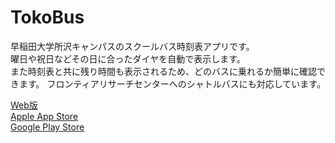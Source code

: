# TokoBus
早稲田大学所沢キャンパスのスクールバス時刻表アプリです。   
曜日や祝日などその日に合ったダイヤを自動で表示します。  
また時刻表と共に残り時間も表示されるため、どのバスに乗れるか簡単に確認できます。
フロンティアリサーチセンターへのシャトルバスにも対応しています。  


[Web版](https://twajp.github.io/TokoBus/#/)  
[Apple App Store](https://apps.apple.com/jp/app/id6443772387)  
[Google Play Store](https://play.google.com/store/apps/details?id=jp.twa.tokobus)  
